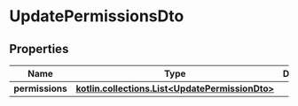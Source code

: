 
# UpdatePermissionsDto

## Properties
Name | Type | Description | Notes
------------ | ------------- | ------------- | -------------
**permissions** | [**kotlin.collections.List&lt;UpdatePermissionDto&gt;**](UpdatePermissionDto.md) |  |  [optional]



